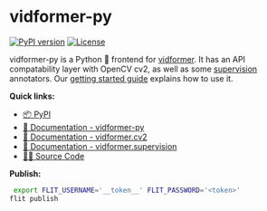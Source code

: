 # vidformer-py

[![PyPI version](https://img.shields.io/pypi/v/vidformer.svg)](https://pypi.org/project/vidformer/)
[![License](https://img.shields.io/badge/License-Apache%202.0-blue.svg)](https://github.com/ixlab/vidformer/blob/main/LICENSE)

vidformer-py is a Python 🐍 frontend for [vidformer](https://github.com/ixlab/vidformer).
It has an API compatability layer with OpenCV cv2, as well as some [supervision](https://github.com/roboflow/supervision) annotators.
Our [getting started guide](https://ixlab.github.io/vidformer/getting-started.html) explains how to use it.

**Quick links:**
* [📦 PyPI](https://pypi.org/project/vidformer/)
* [📘 Documentation - vidformer-py](https://ixlab.github.io/vidformer/vidformer-py/pdoc/)
* [📘 Documentation - vidformer.cv2](https://ixlab.github.io/vidformer/vidformer-py/pdoc/vidformer/cv2.html)
* [📘 Documentation - vidformer.supervision](https://ixlab.github.io/vidformer/vidformer-py/pdoc/vidformer/supervision.html)
* [🧑‍💻 Source Code](https://github.com/ixlab/vidformer/tree/main/vidformer-py/)

**Publish:**
```bash
 export FLIT_USERNAME='__token__' FLIT_PASSWORD='<token>'
flit publish
```
